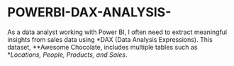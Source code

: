 # POWERBI-DAX-ANALYSIS-
As a data analyst working with Power BI, I often need to extract meaningful insights from sales data using *DAX (Data Analysis Expressions). This dataset, **Awesome Chocolate, includes multiple tables such as **Locations, People, Products, and Sales*.  
